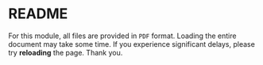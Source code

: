 # README

For this module, all files are provided in `PDF` format. Loading the entire document may take some time. 
If you experience significant delays, please try **reloading** the page. Thank you.
